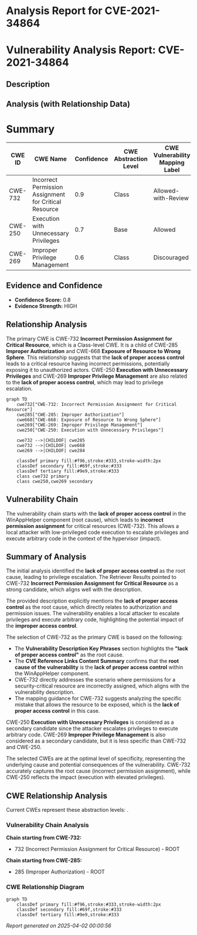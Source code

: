 # Analysis Report for CVE-2021-34864

# Vulnerability Analysis Report: CVE-2021-34864

## Description



## Analysis (with Relationship Data)

# Summary
| CWE ID | CWE Name | Confidence | CWE Abstraction Level | CWE Vulnerability Mapping Label | CWE-Vulnerability Mapping Notes |
|---|---|---|---|---|---|
| CWE-732 | Incorrect Permission Assignment for Critical Resource | 0.9 | Class | Allowed-with-Review | Primary CWE |
| CWE-250 | Execution with Unnecessary Privileges | 0.7 | Base | Allowed | Secondary Candidate |
| CWE-269 | Improper Privilege Management | 0.6 | Class | Discouraged | Secondary Candidate |

## Evidence and Confidence

*   **Confidence Score:** 0.8
*   **Evidence Strength:** HIGH

## Relationship Analysis
The primary CWE is CWE-732 **Incorrect Permission Assignment for Critical Resource**, which is a Class-level CWE. It is a child of CWE-285 **Improper Authorization** and CWE-668 **Exposure of Resource to Wrong Sphere**. This relationship suggests that the **lack of proper access control** leads to a critical resource having incorrect permissions, potentially exposing it to unauthorized actors. CWE-250 **Execution with Unnecessary Privileges** and CWE-269 **Improper Privilege Management** are also related to the **lack of proper access control**, which may lead to privilege escalation.

```mermaid
graph TD
    cwe732["CWE-732: Incorrect Permission Assignment for Critical Resource"]
    cwe285["CWE-285: Improper Authorization"]
    cwe668["CWE-668: Exposure of Resource to Wrong Sphere"]
    cwe269["CWE-269: Improper Privilege Management"]
    cwe250["CWE-250: Execution with Unnecessary Privileges"]
    
    cwe732 -->|CHILDOF| cwe285
    cwe732 -->|CHILDOF| cwe668
    cwe269 -->|CHILDOF| cwe284

    classDef primary fill:#f96,stroke:#333,stroke-width:2px
    classDef secondary fill:#69f,stroke:#333
    classDef tertiary fill:#9e9,stroke:#333
    class cwe732 primary
    class cwe250,cwe269 secondary
```

## Vulnerability Chain
The vulnerability chain starts with the **lack of proper access control** in the WinAppHelper component (root cause), which leads to **incorrect permission assignment** for critical resources (CWE-732). This allows a local attacker with low-privileged code execution to escalate privileges and execute arbitrary code in the context of the hypervisor (impact).

## Summary of Analysis
The initial analysis identified the **lack of proper access control** as the root cause, leading to privilege escalation. The Retriever Results pointed to CWE-732 **Incorrect Permission Assignment for Critical Resource** as a strong candidate, which aligns well with the description.

The provided description explicitly mentions the **lack of proper access control** as the root cause, which directly relates to authorization and permission issues. The vulnerability enables a local attacker to escalate privileges and execute arbitrary code, highlighting the potential impact of the **improper access control**.

The selection of CWE-732 as the primary CWE is based on the following:

*   The **Vulnerability Description Key Phrases** section highlights the **"lack of proper access control"** as the root cause.
*   The **CVE Reference Links Content Summary** confirms that the **root cause of the vulnerability** is the **lack of proper access control** within the WinAppHelper component.
*   CWE-732 directly addresses the scenario where permissions for a security-critical resource are incorrectly assigned, which aligns with the vulnerability description.
*   The mapping guidance for CWE-732 suggests analyzing the specific mistake that allows the resource to be exposed, which is the **lack of proper access control** in this case.

CWE-250 **Execution with Unnecessary Privileges** is considered as a secondary candidate since the attacker escalates privileges to execute arbitrary code.
CWE-269 **Improper Privilege Management** is also considered as a secondary candidate, but it is less specific than CWE-732 and CWE-250.

The selected CWEs are at the optimal level of specificity, representing the underlying cause and potential consequences of the vulnerability. CWE-732 accurately captures the root cause (incorrect permission assignment), while CWE-250 reflects the impact (execution with elevated privileges).


## CWE Relationship Analysis

Current CWEs represent these abstraction levels: .


### Vulnerability Chain Analysis

**Chain starting from CWE-732:**
- 732 (Incorrect Permission Assignment for Critical Resource) - ROOT


**Chain starting from CWE-285:**
- 285 (Improper Authorization) - ROOT



### CWE Relationship Diagram

```mermaid
graph TD
    classDef primary fill:#f96,stroke:#333,stroke-width:2px
    classDef secondary fill:#69f,stroke:#333
    classDef tertiary fill:#9e9,stroke:#333
```



*Report generated on 2025-04-02 00:00:56*
